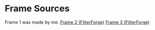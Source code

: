 # Frame Sources

Frame 1 was made by me.
[Frame 2 (FilterForge)](https://www.filterforge.com/filters/5338.html)
[Frame 3 (FilterForge)](https://www.filterforge.com/filters/6706.html)
